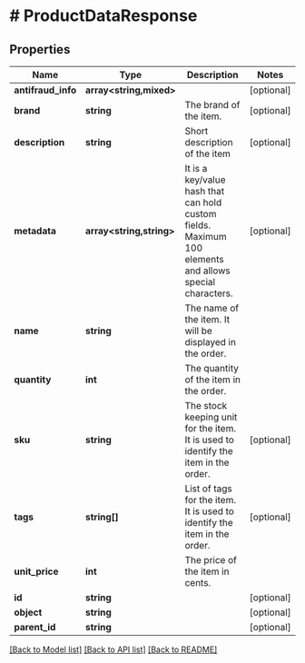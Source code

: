 # # ProductDataResponse

## Properties

Name | Type | Description | Notes
------------ | ------------- | ------------- | -------------
**antifraud_info** | **array<string,mixed>** |  | [optional]
**brand** | **string** | The brand of the item. | [optional]
**description** | **string** | Short description of the item | [optional]
**metadata** | **array<string,string>** | It is a key/value hash that can hold custom fields. Maximum 100 elements and allows special characters. | [optional]
**name** | **string** | The name of the item. It will be displayed in the order. |
**quantity** | **int** | The quantity of the item in the order. |
**sku** | **string** | The stock keeping unit for the item. It is used to identify the item in the order. | [optional]
**tags** | **string[]** | List of tags for the item. It is used to identify the item in the order. | [optional]
**unit_price** | **int** | The price of the item in cents. |
**id** | **string** |  | [optional]
**object** | **string** |  | [optional]
**parent_id** | **string** |  | [optional]

[[Back to Model list]](../../README.md#models) [[Back to API list]](../../README.md#endpoints) [[Back to README]](../../README.md)
